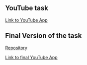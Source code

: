 ## YouTube task
[Link to YouTube App](https://ksenia-mahilnaya.github.io/)

## Final Version of the task
[Repository](https://github.com/ksenia-mahilnaya/app.youtube-final)

[Link to final YouTube App](http://app.youtube.sobdoors.by/)
